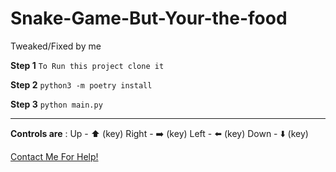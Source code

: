 # Snake-Game-But-Your-the-food
 Tweaked/Fixed by me

**Step 1**
`To Run this project clone it`

**Step 2**
`python3 -m poetry install`

**Step 3**
`python main.py`

----

**Controls are** :
Up - ⬆️ (key)
Right - ➡️ (key)
Left - ⬅️ (key)
Down - ⬇️ (key)

[Contact Me For Help!](https://aspectdev.tk/#contact)
